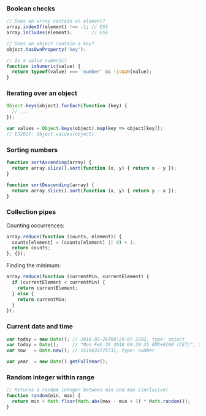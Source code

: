 
### Boolean checks

```js
// Does an array contain an element?
array.indexOf(element) !== -1; // ES5
array.includes(element);       // ES6

// Does an object contain a key?
object.hasOwnProperty('key');

// Is a value numeric?
function isNumeric(value) {
  return typeof(value) === 'number' && !isNaN(value);
}
```

### Iterating over an object

```js
Object.keys(object).forEach(function (key) {
  // ...
});

var values = Object.keys(object).map(key => object[key]);
// ES2017: Object.values(object)
```

### Sorting numbers

```js
function sortAscending(array) {
  return array.slice().sort(function (x, y) { return x - y });
}

function sortDescending(array) {
  return array.slice().sort(function (x, y) { return y - x });
}
```

### Collection pipes

Counting occurrences:

```js
array.reduce(function (counts, element)) {
  counts[element] = (counts[element] || 0) + 1;
  return counts;
}, {});
```

Finding the minimum:

```js
array.reduce(function (currentMin, currentElement) {
  if (currentElement < currentMin) {
    return currentElement;
  } else {
    return currentMin;
  }
});
```

### Current date and time

```js
var today = new Date(); // 2018-02-26T08:29:07.229Z, type: object
var today = Date();     // "Mon Feb 26 2018 09:29:35 GMT+0100 (CET)", type: string
var now   = Date.now(); // 1519633775731, type: number

var year  = new Date().getFullYear();
```

### Random integer within range

```js
// Returns a random integer between min and max (inclusive)
function random(min, max) {
  return min + Math.floor(Math.abs(max - min + 1) * Math.random());
}
```
